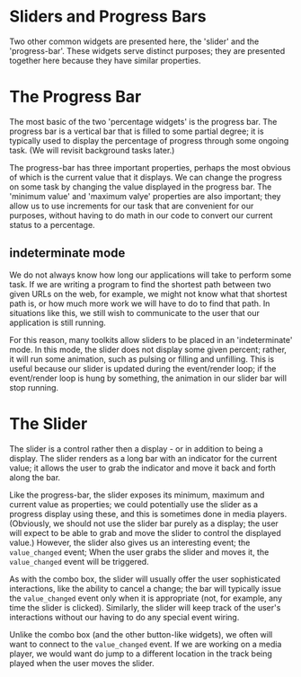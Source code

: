 Sliders and Progress Bars
=========================

Two other common widgets are presented here, the 'slider' and the
'progress-bar'. These widgets serve distinct purposes; they are
presented together here because they have similar properties.

The Progress Bar
================

The most basic of the two 'percentage widgets' is the progress bar. The
progress bar is a vertical bar that is filled to some partial degree; it
is typically used to display the percentage of progress through some
ongoing task. (We will revisit background tasks later.)

The progress-bar has three important properties, perhaps the most
obvious of which is the current value that it displays. We can change
the progress on some task by changing the value displayed in the
progress bar. The 'minimum value' and 'maximum valye' properties are
also important; they allow us to use increments for our task that are
convenient for our purposes, without having to do math in our code to
convert our current status to a percentage.

indeterminate mode
------------------

We do not always know how long our applications will take to perform
some task. If we are writing a program to find the shortest path between
two given URLs on the web, for example, we might not know what that
shortest path is, or how much more work we will have to do to find that
path. In situations like this, we still wish to communicate to the user
that our application is still running.

For this reason, many toolkits allow sliders to be placed in an
'indeterminate' mode. In this mode, the slider does not display some
given percent; rather, it will run some animation, such as pulsing or
filling and unfilling. This is useful because our slider is updated
during the event/render loop; if the event/render loop is hung by
something, the animation in our slider bar will stop running.

The Slider
==========

The slider is a control rather then a display - or in addition to being
a display. The slider renders as a long bar with an indicator for the
current value; it allows the user to grab the indicator and move it back
and forth along the bar.

Like the progress-bar, the slider exposes its minimum, maximum and
current value as properties; we could potentially use the slider as a
progress display using these, and this is sometimes done in media
players. (Obviously, we should not use the slider bar purely as a
display; the user will expect to be able to grab and move the slider to
control the displayed value.) However, the slider also gives us an
interesting event; the `value_changed` event; When the user grabs the
slider and moves it, the `value_changed` event will be triggered.

As with the combo box, the slider will usually offer the user
sophisticated interactions, like the ability to cancel a change; the bar
will typically issue the `value_changed` event only when it is
appropriate (not, for example, any time the slider is clicked).
Similarly, the slider will keep track of the user's interactions without
our having to do any special event wiring.

Unlike the combo box (and the other button-like widgets), we often will
want to connect to the `value_changed` event. If we are working on a
media player, we would want do jump to a different location in the track
being played when the user moves the slider.
